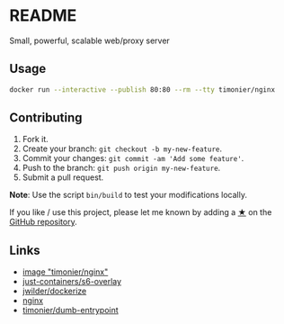 # README

Small, powerful, scalable web/proxy server

## Usage

```sh
docker run --interactive --publish 80:80 --rm --tty timonier/nginx
```

## Contributing

1. Fork it.
2. Create your branch: `git checkout -b my-new-feature`.
3. Commit your changes: `git commit -am 'Add some feature'`.
4. Push to the branch: `git push origin my-new-feature`.
5. Submit a pull request.

__Note__: Use the script `bin/build` to test your modifications locally.

If you like / use this project, please let me known by adding a [★](https://help.github.com/articles/about-stars/) on the [GitHub repository](https://github.com/timonier/nginx).

## Links

* [image "timonier/nginx"](https://hub.docker.com/r/timonier/nginx/)
* [just-containers/s6-overlay](https://github.com/just-containers/s6-overlay)
* [jwilder/dockerize](https://github.com/jwilder/dockerize)
* [nginx](https://nginx.org/)
* [timonier/dumb-entrypoint](https://github.com/timonier/dumb-entrypoint)
